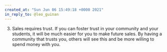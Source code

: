 ```yaml
---
created_at: "Sun Jun 06 15:49:18 +0000 2021"
in_reply_to: @leo_guinan
---
```


3. Sales requires trust. If you can foster trust in your community and your students, it will be much easier for you to make future sales. By having a community that trusts you, others will see this and be more willing to spend money with you.